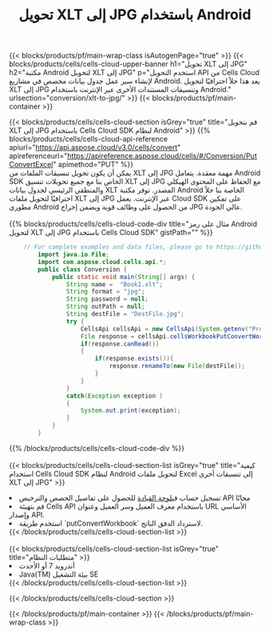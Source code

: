 ﻿---
title:  تحويل XLT إلى JPG باستخدام Android
description:  استخدام Aspose.Cells Cloud SDK لنظام Android لتحويل ملف بتنسيق XLT إلى ملف بتنسيق JPG.
---
{{< blocks/products/pf/main-wrap-class isAutogenPage="true" >}}
{{< blocks/products/cells/cells-cloud-upper-banner h1="تحويل XLT إلى JPG" h2="مكتبة Android لتحويل XLT إلى JPG" p="استخدم التحويل API من Cells Cloud لإنشاء سير عمل جدول بيانات مخصص في مشاريع Android. يعد هذا حلاً احترافيًا لتحويل XLT إلى JPG وتنسيقات المستندات الأخرى عبر الإنترنت باستخدام Android." urlsection="conversion/xlt-to-jpg/" >}}
{{< blocks/products/pf/main-container >}}

{{< blocks/products/cells/cells-cloud-section isGrey="true" title="قم بتحويل XLT إلى JPG باستخدام Cells Cloud SDK لنظام Android" >}}
{{% blocks/products/cells/cells-cloud-api-reference apiurl="https://api.aspose.cloud/v3.0/cells/convert" apireferenceurl="https://apireference.aspose.cloud/cells/#/Conversion/PutConvertExcel" apimethod="PUT" %}}
<br/>
يمكن أن يكون تحويل تنسيقات الملفات من XLT إلى JPG مهمة معقدة. يتعامل Android SDK الخاص بنا مع جميع تحويلات تنسيق XLT إلى JPG مع الحفاظ على المحتوى الهيكلي والمنطقي الرئيسي لجدول بيانات XLT المصدر. توفر مكتبة Android الخاصة بنا حلاً احترافيًا لتحويل ملفات XLT إلى JPG عبر الإنترنت. يعمل Cloud SDK على تمكين مطوري Android من الحصول على وظائف قوية ويضمن إخراج JPG عالي الجودة.
<br/>
<br/>
{{% blocks/products/cells/cells-cloud-code-div title="مثال على رمز Android لتحويل XLT إلى JPG باستخدام Cells Cloud SDK" gistPath="" %}}
 
```java
    // For complete examples and data files, please go to https://github.com/aspose-cells-cloud/aspose-cells-cloud-android/
        import java.io.File;
        import com.aspose.cloud.cells.api.*;
        public class Conversion {
            public static void main(String[] args) {
                String name =  "Book1.xlt";
                String format = "jpg";
                String password = null;
                String outPath = null;
                String destFile = "DestFile.jpg";
                try {
                    CellsApi cellsApi = new CellsApi(System.getenv("ProductClientId"), System.getenv("ProductClientSecret"));
                    File response = cellsApi.cellsWorkbookPutConvertWorkbook(new File(name), format, password, outPath, null,null);            
                    if(response.canRead())
                    {
                        if(response.exists()){
                            response.renameTo(new File(destFile));
                        }                
                    }
                }
                catch(Exception exception )
                {
                    System.out.print(exception);
                }
            }
        }
```
 
{{% /blocks/products/cells/cells-cloud-code-div %}}
<br/>
<br/>
{{< blocks/products/cells/cells-cloud-section-list isGrey="true" title="كيفية استخدام Cells Cloud SDK لنظام Android لتحويل ملفات Excel إلى تنسيقات أخرى XLT إلى JPG" >}}
<li> تسجيل حساب في<a href="https://dashboard.aspose.cloud/">لوحة القيادة</a> للحصول على تفاصيل الحصص والترخيص API مجانًا</li>
<li>قم بتهيئة Cells API باستخدام معرف العميل وسر العميل وعنوان URL الأساسي وإصدار API.</li>
<li>استخدم طريقة `putConvertWorkbook` لاسترداد الدفق الناتج.</li>
{{< /blocks/products/cells/cells-cloud-section-list >}}
<br/>
<br/>
{{< blocks/products/cells/cells-cloud-section-list isGrey="true" title="متطلبات النظام" >}}
<li>أندرويد 7 أو الأحدث</li>
<li>Java(TM) بيئة التشغيل SE</li>
{{< /blocks/products/cells/cells-cloud-section-list >}}

{{< /blocks/products/cells/cells-cloud-section >}}

{{< /blocks/products/pf/main-container >}}
{{< /blocks/products/pf/main-wrap-class >}}

